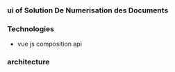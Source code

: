 ### ui of Solution De Numerisation des Documents 
### Technologies 
* vue js composition api
### architecture 
